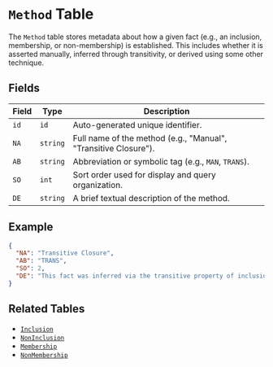 # `Method` Table

The `Method` table stores metadata about how a given fact (e.g., an inclusion, membership, or non-membership) is established. This includes whether it is asserted manually, inferred through transitivity, or derived using some other technique.

## Fields

| Field | Type                        | Description                                                     |
| ----- | --------------------------- | --------------------------------------------------------------- |
| `id`  | `id`                 | Auto-generated unique identifier.                               |
| `NA`  | `string` | Full name of the method (e.g., "Manual", "Transitive Closure"). |
| `AB`  | `string` | Abbreviation or symbolic tag (e.g., `MAN`, `TRANS`).            |
| `SO`  | `int`              | Sort order used for display and query organization.             |
| `DE`  | `string` | A brief textual description of the method.                      |

## Example

```json
{
  "NA": "Transitive Closure",
  "AB": "TRANS",
  "SO": 2,
  "DE": "This fact was inferred via the transitive property of inclusions or memberships."
}
```

## Related Tables

* [`Inclusion`](inclusion.md)
* [`NonInclusion`](noninclusion.md)
* [`Membership`](membership.md)
* [`NonMembership`](non_membership.md)
